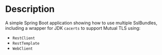 # Description

A simple Spring Boot application showing how to use multiple SslBundles, including a wrapper for JDK `cacerts` to
support Mutual TLS using:

- `RestClient`
- `RestTemplate`
- `WebClient`
